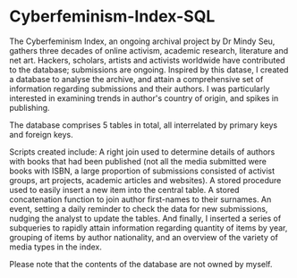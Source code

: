 # Cyberfeminism-Index-SQL

The Cyberfeminism Index, an ongoing archival project by Dr Mindy Seu,  gathers three decades of online activism, academic research, literature and net art.
 Hackers, scholars, artists and activists worldwide have contributed to the database; submissions are ongoing.
Inspired by this datase, I created a database to analyse the archive, and attain a comprehensive set of information regarding submissions and their authors. I was particularly interested in examining trends in author's country of origin, and spikes in publishing.  

The database comprises 5 tables in total, all interrelated by primary keys and foreign keys. 

Scripts created include: A right join used to determine details of authors with books that had been published (not all the media submitted were books with ISBN, a large proportion of submissions consisted of activist groups, art projects, academic articles and websites). A stored procedure used to easily insert a new item into the central table. A stored concatenation function to join author first-names to their surnames. An event, setting a daily reminder to check the data for new submissions, nudging the analyst to update the tables. And finally, I inserted a series of subqueries to rapidly attain information regarding quantity of items by year, grouping of items by author nationality, and an overview of the variety of media types in the index. 

Please note that the contents of the database are not owned by myself.
